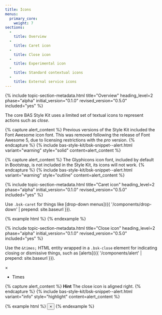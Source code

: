 ```yaml
---
title: Icons
menus:
  primary_core:
    weight: 7
sections:
  -
    title: Overview
  -
    title: Caret icon
  -
    title: Close icon
  -
    title: Experimental icon
  -
    title: Standard contextual icons
  -
    title: External service icons
---
```


{% include topic-section-metadata.html
  title="Overview"
  heading_level=2
  phase="alpha"
  initial_version="0.1.0"
  revised_version="0.5.0"
  included="yes"
%}

The core BAS Style Kit uses a limited set of textual icons to represent actions such as <em>close</em>.

{% capture alert_content %}
Previous versions of the Style Kit included the Font Awesome icon font. This was removed following the release of Font
Awesome 5, due to licensing restrictions with the <em>pro</em> version.
{% endcapture %}
{% include bas-style-kit/bsk-snippet--alert.html
  variant="warning"
  style="solid"
  content=alert_content
%}

{% capture alert_content %}
The Glyphicons icon font, included by default in Bootstrap, is not included in the Style Kit, its icons will not work.
{% endcapture %}
{% include bas-style-kit/bsk-snippet--alert.html
  variant="warning"
  style="outline"
  content=alert_content
%}

{% include topic-section-metadata.html
  title="Caret icon"
  heading_level=2
  phase="alpha"
  initial_version="0.1.0"
  revised_version="0.5.0"
  included="yes"
%}

Use `.bsk-caret` for things like [drop-down menus]({{ '/components/drop-down' | prepend: site.baseurl }}).

{% example html %}
<span class="bsk-caret"></span>
{% endexample %}

{% include topic-section-metadata.html
  title="Close icon"
  heading_level=2
  phase="alpha"
  initial_version="0.1.0"
  revised_version="0.5.0"
  included="yes"
%}

Use the `&times;` HTML entity wrapped in a `.bsk-close` element for indicating closing or dismissive things, such as
[alerts]({{ '/components/alert' | prepend: site.baseurl }}).

<div class="bsk-docs-icons-wrapper">
  <div class="bsk-row">
    <div class="bsk-col-12-md-3">
      <div class="bsk-docs-icon">&times;</div>
      <ul class="bsk-list-unstyled bsk-text-center bsk-docs-icons-details">
        <li>Times</li>
      </ul>
    </div>
  </div>
</div>

{% capture alert_content %}
**Hint** The close icon is aligned right.
{% endcapture %}
{% include bas-style-kit/bsk-snippet--alert.html
  variant="info"
  style="highlight"
  content=alert_content
%}

{% example html %}
<button type="button" class="bsk-close" aria-label="Close">&times;</button>
{% endexample %}
